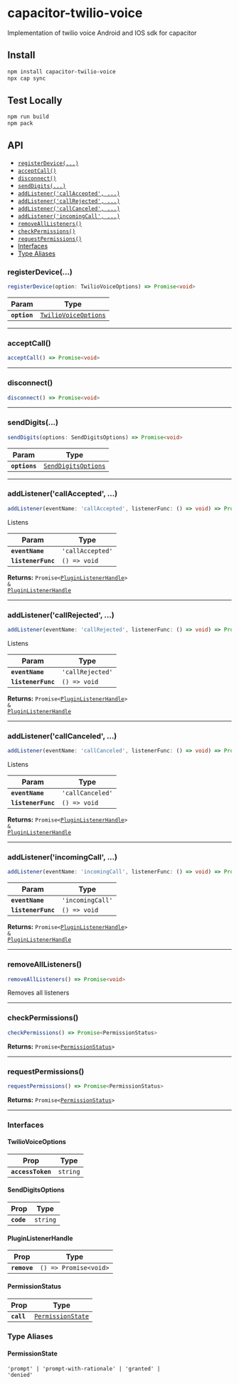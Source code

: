 # capacitor-twilio-voice

Implementation of twilio voice Android and IOS sdk for capacitor

## Install

```bash
npm install capacitor-twilio-voice
npx cap sync
```
## Test Locally
```bash
npm run build
npm pack
```
## API

<docgen-index>

* [`registerDevice(...)`](#registerdevice)
* [`acceptCall()`](#acceptcall)
* [`disconnect()`](#disconnect)
* [`sendDigits(...)`](#senddigits)
* [`addListener('callAccepted', ...)`](#addlistenercallaccepted)
* [`addListener('callRejected', ...)`](#addlistenercallrejected)
* [`addListener('callCanceled', ...)`](#addlistenercallcanceled)
* [`addListener('incomingCall', ...)`](#addlistenerincomingcall)
* [`removeAllListeners()`](#removealllisteners)
* [`checkPermissions()`](#checkpermissions)
* [`requestPermissions()`](#requestpermissions)
* [Interfaces](#interfaces)
* [Type Aliases](#type-aliases)

</docgen-index>

<docgen-api>
<!--Update the source file JSDoc comments and rerun docgen to update the docs below-->

### registerDevice(...)

```typescript
registerDevice(option: TwilioVoiceOptions) => Promise<void>
```

| Param        | Type                                                              |
| ------------ | ----------------------------------------------------------------- |
| **`option`** | <code><a href="#twiliovoiceoptions">TwilioVoiceOptions</a></code> |

--------------------


### acceptCall()

```typescript
acceptCall() => Promise<void>
```

--------------------


### disconnect()

```typescript
disconnect() => Promise<void>
```

--------------------


### sendDigits(...)

```typescript
sendDigits(options: SendDigitsOptions) => Promise<void>
```

| Param         | Type                                                            |
| ------------- | --------------------------------------------------------------- |
| **`options`** | <code><a href="#senddigitsoptions">SendDigitsOptions</a></code> |

--------------------


### addListener('callAccepted', ...)

```typescript
addListener(eventName: 'callAccepted', listenerFunc: () => void) => Promise<PluginListenerHandle> & PluginListenerHandle
```

Listens

| Param              | Type                        |
| ------------------ | --------------------------- |
| **`eventName`**    | <code>'callAccepted'</code> |
| **`listenerFunc`** | <code>() =&gt; void</code>  |

**Returns:** <code>Promise&lt;<a href="#pluginlistenerhandle">PluginListenerHandle</a>&gt; & <a href="#pluginlistenerhandle">PluginListenerHandle</a></code>

--------------------


### addListener('callRejected', ...)

```typescript
addListener(eventName: 'callRejected', listenerFunc: () => void) => Promise<PluginListenerHandle> & PluginListenerHandle
```

Listens

| Param              | Type                        |
| ------------------ | --------------------------- |
| **`eventName`**    | <code>'callRejected'</code> |
| **`listenerFunc`** | <code>() =&gt; void</code>  |

**Returns:** <code>Promise&lt;<a href="#pluginlistenerhandle">PluginListenerHandle</a>&gt; & <a href="#pluginlistenerhandle">PluginListenerHandle</a></code>

--------------------


### addListener('callCanceled', ...)

```typescript
addListener(eventName: 'callCanceled', listenerFunc: () => void) => Promise<PluginListenerHandle> & PluginListenerHandle
```

Listens

| Param              | Type                        |
| ------------------ | --------------------------- |
| **`eventName`**    | <code>'callCanceled'</code> |
| **`listenerFunc`** | <code>() =&gt; void</code>  |

**Returns:** <code>Promise&lt;<a href="#pluginlistenerhandle">PluginListenerHandle</a>&gt; & <a href="#pluginlistenerhandle">PluginListenerHandle</a></code>

--------------------


### addListener('incomingCall', ...)

```typescript
addListener(eventName: 'incomingCall', listenerFunc: () => void) => Promise<PluginListenerHandle> & PluginListenerHandle
```

| Param              | Type                        |
| ------------------ | --------------------------- |
| **`eventName`**    | <code>'incomingCall'</code> |
| **`listenerFunc`** | <code>() =&gt; void</code>  |

**Returns:** <code>Promise&lt;<a href="#pluginlistenerhandle">PluginListenerHandle</a>&gt; & <a href="#pluginlistenerhandle">PluginListenerHandle</a></code>

--------------------


### removeAllListeners()

```typescript
removeAllListeners() => Promise<void>
```

Removes all listeners

--------------------


### checkPermissions()

```typescript
checkPermissions() => Promise<PermissionStatus>
```

**Returns:** <code>Promise&lt;<a href="#permissionstatus">PermissionStatus</a>&gt;</code>

--------------------


### requestPermissions()

```typescript
requestPermissions() => Promise<PermissionStatus>
```

**Returns:** <code>Promise&lt;<a href="#permissionstatus">PermissionStatus</a>&gt;</code>

--------------------


### Interfaces


#### TwilioVoiceOptions

| Prop              | Type                |
| ----------------- | ------------------- |
| **`accessToken`** | <code>string</code> |


#### SendDigitsOptions

| Prop       | Type                |
| ---------- | ------------------- |
| **`code`** | <code>string</code> |


#### PluginListenerHandle

| Prop         | Type                                      |
| ------------ | ----------------------------------------- |
| **`remove`** | <code>() =&gt; Promise&lt;void&gt;</code> |


#### PermissionStatus

| Prop       | Type                                                        |
| ---------- | ----------------------------------------------------------- |
| **`call`** | <code><a href="#permissionstate">PermissionState</a></code> |


### Type Aliases


#### PermissionState

<code>'prompt' | 'prompt-with-rationale' | 'granted' | 'denied'</code>

</docgen-api>
